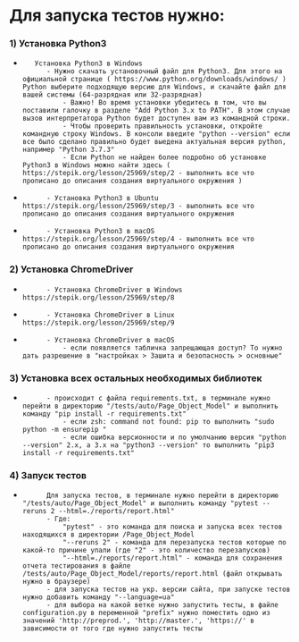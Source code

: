 # Для запуска тестов нужно:
###    	1) Установка Python3
*      	 Установка Python3 в Windows
          	- Нужно скачать установочный файл для Python3. Для этого на официальной странице ( https://www.python.org/downloads/windows/ ) Python выберите подходящую версию для Windows, и скачайте файл для вашей системы (64-разрядная или 32-разрядная)
            	- Важно! Во время установки убедитесь в том, что вы поставили галочку в разделе "Add Python 3.x to PATH". В этом случае вызов интерпретатора Python будет доступен вам из командной строки.
            	- Чтобы проверить правильность установки, откройте командную строку Windows. В консоли введите "python --version" если все было сделано правильно будет выедена актуальная версия python, например "Python 3.7.3"
            	- Если Python не найден более подробно об установке Python3 в Windows можно найти здесь ( https://stepik.org/lesson/25969/step/2 - выполнить все что прописано до описания создания виртуального окружения )
*        	- Установка Python3 в Ubuntu https://stepik.org/lesson/25969/step/3 - выполнить все что прописано до описания создания виртуального окружения
*        	- Установка Python3 в macOS https://stepik.org/lesson/25969/step/4 - выполнить все что прописано до описания создания виртуального окружения
###   	2) Установка ChromeDriver
*        	- Установка ChromeDriver в Windows https://stepik.org/lesson/25969/step/8
*        	- Установка ChromeDriver в Linux https://stepik.org/lesson/25969/step/9
*        	- Установка ChromeDriver в macOS  
                - если появляется табличка запрещающая доступ? То нужно дать разрешение в "настройках > Зашита и безопасность > основные"
###     3) Установка всех остальных необходимых библиотек
*           - происходит с файла requirements.txt, в терминале нужно перейти в директорию "/tests/auto/Page_Object_Model" и выполнить команду "pip install -r requirements.txt"
                - если zsh: command not found: pip то выполнить "sudo python -m ensurepip "
                - если ошибка версионности и по умолчанию версия "python --version" 2.х, а 3.х на "python3 --version" то выполнить "pip3 install -r requirements.txt"
###     4) Запуск тестов
*           Для запуска тестов, в терминале нужно перейти в директорию "/tests/auto/Page_Object_Model" и выполнить команду "pytest --reruns 2 --html=./reports/report.html"
            - Где: 
                "pytest" - это команда для поиска и запуска всех тестов находящихся в директории /Page_Object_Model
                "--reruns 2" - команда для перезапуска тестов которые по какой-то причине упали (где "2" - это количество перезапусков)
                "--html=./reports/report.html" - команда для сохранения отчета тестирования в файле /tests/auto/Page_Object_Model/reports/report.html (файл открывать нужно в браузере)
            - для запуска тестов на укр. версии сайта, при запуске тестов нужно добавить команду "--language=ua"
            - для выбора на какой ветке нужно запустить тесты, в файле сonfiguration.py в переменной "prefix" нужно поместить одно из значений 'http://preprod.', 'http://master.', 'https://' в зависимости от того где нужно запустить тесты